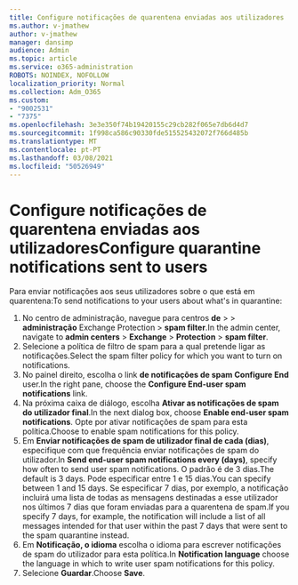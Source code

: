 ```yaml
---
title: Configure notificações de quarentena enviadas aos utilizadores
ms.author: v-jmathew
author: v-jmathew
manager: dansimp
audience: Admin
ms.topic: article
ms.service: o365-administration
ROBOTS: NOINDEX, NOFOLLOW
localization_priority: Normal
ms.collection: Adm_O365
ms.custom:
- "9002531"
- "7375"
ms.openlocfilehash: 3e3e350f74b19420155c29cb282f065e7db6d4d7
ms.sourcegitcommit: 1f998ca586c90330fde515525432072f766d485b
ms.translationtype: MT
ms.contentlocale: pt-PT
ms.lasthandoff: 03/08/2021
ms.locfileid: "50526949"
---
```

# <a name="configure-quarantine-notifications-sent-to-users"></a><span data-ttu-id="a1def-102">Configure notificações de quarentena enviadas aos utilizadores</span><span class="sxs-lookup"><span data-stu-id="a1def-102">Configure quarantine notifications sent to users</span></span>

<span data-ttu-id="a1def-103">Para enviar notificações aos seus utilizadores sobre o que está em quarentena:</span><span class="sxs-lookup"><span data-stu-id="a1def-103">To send notifications to your users about what's in quarantine:</span></span>

1. <span data-ttu-id="a1def-104">No centro de administração, navegue para centros **de**  >    >  **administração** Exchange Protection  >  **spam filter**.</span><span class="sxs-lookup"><span data-stu-id="a1def-104">In the admin center, navigate to **admin centers** > **Exchange** > **Protection** > **spam filter**.</span></span>
2. <span data-ttu-id="a1def-105">Selecione a política de filtro de spam para a qual pretende ligar as notificações.</span><span class="sxs-lookup"><span data-stu-id="a1def-105">Select the spam filter policy for which you want to turn on notifications.</span></span>
3. <span data-ttu-id="a1def-106">No painel direito, escolha o link **de notificações de spam Configure End** user.</span><span class="sxs-lookup"><span data-stu-id="a1def-106">In the right pane, choose the **Configure End-user spam notifications** link.</span></span>
4. <span data-ttu-id="a1def-107">Na próxima caixa de diálogo, escolha **Ativar as notificações de spam do utilizador final**.</span><span class="sxs-lookup"><span data-stu-id="a1def-107">In the next dialog box, choose **Enable end-user spam notifications**.</span></span> <span data-ttu-id="a1def-108">Opte por ativar notificações de spam para esta política.</span><span class="sxs-lookup"><span data-stu-id="a1def-108">Choose to enable spam notifications for this policy.</span></span>
5. <span data-ttu-id="a1def-109">Em **Enviar notificações de spam de utilizador final de cada (dias)**, especifique com que frequência enviar notificações de spam do utilizador.</span><span class="sxs-lookup"><span data-stu-id="a1def-109">In **Send end-user spam notifications every (days)**, specify how often to send user spam notifications.</span></span> <span data-ttu-id="a1def-110">O padrão é de 3 dias.</span><span class="sxs-lookup"><span data-stu-id="a1def-110">The default is 3 days.</span></span> <span data-ttu-id="a1def-111">Pode especificar entre 1 e 15 dias.</span><span class="sxs-lookup"><span data-stu-id="a1def-111">You can specify between 1 and 15 days.</span></span> <span data-ttu-id="a1def-112">Se especificar 7 dias, por exemplo, a notificação incluirá uma lista de todas as mensagens destinadas a esse utilizador nos últimos 7 dias que foram enviadas para a quarentena de spam.</span><span class="sxs-lookup"><span data-stu-id="a1def-112">If you specify 7 days, for example, the notification will include a list of all messages intended for that user within the past 7 days that were sent to the spam quarantine instead.</span></span>
6. <span data-ttu-id="a1def-113">Em **Notificação, o idioma** escolha o idioma para escrever notificações de spam do utilizador para esta política.</span><span class="sxs-lookup"><span data-stu-id="a1def-113">In **Notification language** choose the language in which to write user spam notifications for this policy.</span></span>
7. <span data-ttu-id="a1def-114">Selecione **Guardar**.</span><span class="sxs-lookup"><span data-stu-id="a1def-114">Choose **Save**.</span></span>

